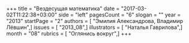 +++
title = "Вездесущая математика"
date = "2017-03-02T11:22:38+03:00"
side = "left"
pagesCount = "6"
slogan = ""
year = "2013"
startPage = "2"
authors = [ "Эмилия Александрова, Владимир Лёвшин",]
issues = [ "2013_08",]
illustrators = [ "Наталья Гаврилова",]
month = "08"
rubrics = [ "Оглянись вокруг",]
+++
